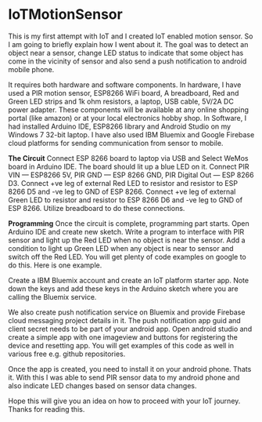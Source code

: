 # IoTMotionSensor

This is my first attempt with IoT and I created IoT enabled motion sensor. So I am going to briefly explain how I went about it.
The goal was to detect an object near a sensor, change LED status to indicate that some object has come in the vicinity of sensor and also send a push notification to android mobile phone.

It requires both hardware and software components. In hardware, I have used a PIR motion sensor, ESP8266 WiFi board, A breadboard, Red and Green LED strips and 1k ohm resistors, a laptop, USB cable, 5V/2A DC power adapter. These components will be available at any online shopping portal (like amazon) or at your local electronics hobby shop. In Software, I had installed Arduino IDE, ESP8266 library and Android Studio on my Windows 7 32-bit laptop. I have also used IBM Bluemix and Google Firebase cloud platforms for sending communication from sensor to mobile.

**The Circuit**
Connect ESP 8266 board to laptop via USB and Select WeMos board in Arduino IDE. The board should lit up a blue LED on it.
Connect PIR VIN — ESP8266 5V, PIR GND — ESP 8266 GND, PIR Digital Out — ESP 8266 D3.
Connect +ve leg of external Red LED to resistor and resistor to ESP 8266 D5 and -ve leg to GND of ESP 8266. Connect +ve leg of external Green LED to resistor and resistor to ESP 8266 D6 and -ve leg to GND of ESP 8266. Utilize breadboard to do these connections.

**Programming**
Once the circuit is complete, programming part starts. Open Arduino IDE and create new sketch. Write a program to interface with PIR sensor and light up the Red LED when no object is near the sensor. Add a condition to light up Green LED when any object is near to sensor and switch off the Red LED. You will get plenty of code examples on google to do this. Here is one example.

Create a IBM Bluemix account and create an IoT platform starter app. Note down the keys and add these keys in the Arduino sketch where you are calling the Bluemix service.

We also create push notification service on Bluemix and provide Firebase cloud messaging project details in it. The push notification app guid and client secret needs to be part of your android app. Open android studio and create a simple app with one imageview and buttons for registering the device and resetting app. You will get examples of this code as well in various free e.g. github repositories.

Once the app is created, you need to install it on your android phone. Thats it. With this I was able to send PIR sensor data to my android phone and also indicate LED changes based on sensor data changes.

Hope this will give you an idea on how to proceed with your IoT journey. Thanks for reading this.
